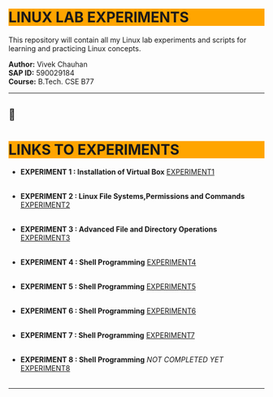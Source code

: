 # <h1 style="background-color: orange;"> LINUX LAB EXPERIMENTS</h1>

This repository will contain all my Linux lab experiments and scripts for learning and practicing Linux concepts.

**Author:** Vivek Chauhan  
**SAP ID:** 590029184  
**Course:** B.Tech. CSE B77

---------------------------------------------------------------------------

## 🔗<h1 style="background-color: orange;"> LINKS TO EXPERIMENTS</h1>

 - **EXPERIMENT 1 : Installation of Virtual Box** 
  [EXPERIMENT1](LINUX_LAB/EXP1/EXPERIMENT1.md) <br><br>

 - **EXPERIMENT 2 : Linux File Systems,Permissions and Commands** 
  [EXPERIMENT2](LINUX_LAB/EXP2/EXPERIMENT2.md)  <br><br>

  - **EXPERIMENT 3 : Advanced File and Directory Operations** 
  [EXPERIMENT3](LINUX_LAB/EXP3/EXPERIMENT3.md)  <br><br>

  - **EXPERIMENT 4 : Shell Programming** 
  [EXPERIMENT4](LINUX_LAB/EXP4/EXPERIMENT4.md)  <br><br>

  - **EXPERIMENT 5 : Shell Programming** 
  [EXPERIMENT5](LINUX_LAB/EXP5/EXPERIMENT5.md)  <br><br>

  - **EXPERIMENT 6 : Shell Programming** 
  [EXPERIMENT6](LINUX_LAB/EXP6/EXPERIMENT6.md) <br><br>

  - **EXPERIMENT 7 : Shell Programming** 
  [EXPERIMENT7](LINUX_LAB/EXP7/EXPERIMENT7.md) <br><br>

  - **EXPERIMENT 8 : Shell Programming**   *NOT COMPLETED YET*
  [EXPERIMENT8](LINUX_LAB/EXP8/EXPERIMENT8.md) <br><br>


---------------------------------------------------------------------------
